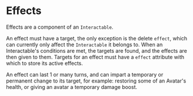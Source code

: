 # Effects

Effects are a component of an `Interactable`.

An effect must have a target, the only exception is the delete `effect`, which can currently only affect the `Interactable` it belongs to.
When an Interactable's conditions are met, the targets are found, and the effects are then given to them. Targets for an effect must have a `effect` attribute with which to store its active effects.

An effect can last 1 or many turns, and can impart a temporary or permanent change to its target, for example: restoring some of an Avatar's health, or giving an avatar a temporary damage boost.